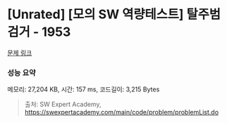 # [Unrated] [모의 SW 역량테스트] 탈주범 검거 - 1953 

[문제 링크](https://swexpertacademy.com/main/code/problem/problemDetail.do?contestProbId=AV5PpLlKAQ4DFAUq) 

### 성능 요약

메모리: 27,204 KB, 시간: 157 ms, 코드길이: 3,215 Bytes



> 출처: SW Expert Academy, https://swexpertacademy.com/main/code/problem/problemList.do